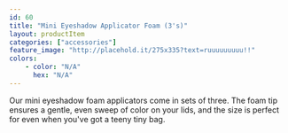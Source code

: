 ```yaml
---
id: 60
title: "Mini Eyeshadow Applicator Foam (3's)"
layout: productItem
categories: ["accessories"]
feature_image: "http://placehold.it/275x335?text=ruuuuuuuuu!!"
colors:
    - color: "N/A"
      hex: "N/A"
---
```

Our mini eyeshadow foam applicators come in sets of three. The foam tip ensures a gentle, even sweep of color on your lids, and the size is perfect for even when you've got a teeny tiny bag.